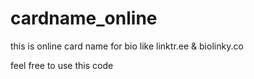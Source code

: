 # cardname_online

this is online card name for bio like linktr.ee & biolinky.co

feel free to use this code
